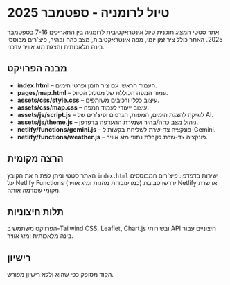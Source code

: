 # טיול לרומניה - ספטמבר 2025

אתר סטטי המציג תוכנית טיול אינטראקטיבית לרומניה בין התאריכים 7-16 בספטמבר 2025.
האתר כולל ציר זמן יומי, מפה אינטראקטיבית, מצב כהה ובהיר, פיצ'רים מבוססי בינה מלאכותית והצגת מזג אוויר עדכני.

## מבנה הפרויקט

- **index.html** – העמוד הראשי עם ציר הזמן ופרטי הימים.
- **pages/map.html** – עמוד המפה הכוללת של מסלול הטיול.
- **assets/css/style.css** – עיצוב כללי ורכיבים משותפים.
- **assets/css/map.css** – עיצוב ייעודי לעמוד המפה.
- **assets/js/script.js** – לוגיקה להצגת הימים, המפות, הגרפים ופיצ'רים של AI.
- **assets/js/theme.js** – ניהול מצב כהה/בהיר ושמירת ההעדפה בדפדפן.
- **netlify/functions/gemini.js** – פונקציה צד-שרת לשליחת בקשות ל-Gemini.
- **netlify/functions/weather.js** – פונקציה צד-שרת לקבלת נתוני מזג אוויר.

## הרצה מקומית

האתר סטטי וניתן לפתוח את הקובץ `index.html` ישירות בדפדפן.
פיצ'רים המבוססים על Netlify Functions (כמו עובדות מהנות ומזג אוויר) ידרשו סביבת Netlify או שרת מקומי שמדמה אותה.

## תלות חיצוניות

הפרויקט משתמש ב-Tailwind CSS, Leaflet, Chart.js ובשירותי API חיצוניים עבור בינה מלאכותית ומזג אוויר.

## רישיון

הקוד מסופק כפי שהוא וללא רישיון מפורש.
